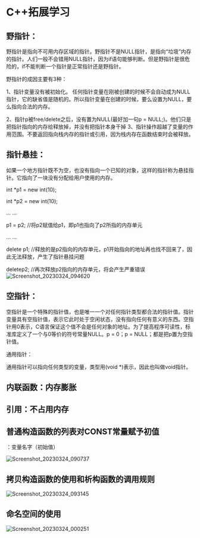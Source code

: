 # C++拓展学习

## 野指针：

野指针是指向不可用内存区域的指针。野指针不是NULL指针，是指向“垃圾”内存的指针。人们一般不会错用NULL指针，因为if语句能够判断。但是野指针是很危险的，if不能判断一个指针是正常指针还是野指针。

野指针的成因主要有3种：

1、指针变量没有被初始化。 任何指针变量在刚被创建的时候不会自动成为NULL指针，它的缺省值是随机的。所以指针变量在创建的时候，要么设置为NULL，要么指向合法的内存。

2、指针p被free/delete之后，没有置为NULL(最好加一句p = NULL;)。他们只是把指针指向的内存给释放掉，并没有把指针本身干掉
3、指针操作超越了变量的作用范围。不要返回指向栈内存的指针或引用，因为栈内存在函数结束时会被释放。

## 指针悬挂：

如果一个地方指针既不为空，也没有指向一个已知的对象，这样的指针称为悬挂指针。它指向了一块没有分配给用户使用的内存。

int *p1 = new int(10);

int *p2 = new int(10);

... ...

p1 = p2;  //将p2赋值给p1，即p1也指向了p2所指的内存单元

... ...

delete p1;  //释放的是p2指向的内存单元，p1开始指向的地址再也找不回来了，因此无法释放，产生了指针悬挂问题

deletep2;  //再次释放p2指向的内存单元，将会产生严重错误![Screenshot_20230324_094620](C:/Users/zhangjiejie666/Desktop/star%E9%AA%8C%E6%94%B6/git%E7%AC%94%E8%AE%B0/%E6%96%B0%E5%BB%BA%E6%96%87%E4%BB%B6%E5%A4%B9/Screenshot_20230324_094620.jpg)

## 空指针：

空指针是一个特殊的指针值，也是唯一一个对任何指针类型都合法的指针值。指针变量具有空指针值，表示它此时处于空闲状态，没有指向任何有意义的东西。空指针用0表示，C语言保证这个值不会是任何对象的地址。为了提高程序可读性，标准库定义了一个与0等价的符号常量NULL。p = 0；p = NULL；都是把p置为空指针值。


通用指针：

通用指针可以指向任何类型的变量，类型用(void *)表示，因此也叫做void指针。



## 内联函数：内存膨胀

## 引用：不占用内存

## 普通构造函数的列表对CONST常量赋予初值

：变量名字（初始值）

![Screenshot_20230324_090737](C:/Users/zhangjiejie666/Desktop/star%E9%AA%8C%E6%94%B6/git%E7%AC%94%E8%AE%B0/%E6%96%B0%E5%BB%BA%E6%96%87%E4%BB%B6%E5%A4%B9/Screenshot_20230324_090737-16799308280165.jpg)

## 拷贝构造函数的使用和析构函数的调用规则



![Screenshot_20230324_093145](C:/Users/zhangjiejie666/Desktop/star%E9%AA%8C%E6%94%B6/git%E7%AC%94%E8%AE%B0/%E6%96%B0%E5%BB%BA%E6%96%87%E4%BB%B6%E5%A4%B9/Screenshot_20230324_093145.jpg)

## 命名空间的使用



![Screenshot_20230324_000251](C:/Users/zhangjiejie666/Desktop/star%E9%AA%8C%E6%94%B6/git%E7%AC%94%E8%AE%B0/%E6%96%B0%E5%BB%BA%E6%96%87%E4%BB%B6%E5%A4%B9/Screenshot_20230324_000251.jpg)





